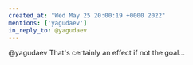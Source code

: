 ```yaml
---
created_at: "Wed May 25 20:00:19 +0000 2022"
mentions: ['yagudaev']
in_reply_to: @yagudaev
---
```


@yagudaev That's certainly an effect if not the goal...